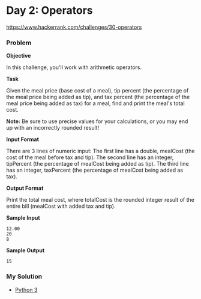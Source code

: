 # Day 2: Operators

https://www.hackerrank.com/challenges/30-operators

### Problem

**Objective**

In this challenge, you'll work with arithmetic operators.

**Task**

Given the meal price (base cost of a meal), tip percent (the percentage of the meal price being added as tip), 
and tax percent (the percentage of the meal price being added as tax) for a meal, find and print the meal's total cost.  

**Note:** Be sure to use precise values for your calculations, or you may end up with an incorrectly rounded result!

**Input Format**

There are 3 lines of numeric input:
The first line has a double, mealCost (the cost of the meal before tax and tip).
The second line has an integer, tipPercent (the percentage of mealCost being added as tip).
The third line has an integer, taxPercent (the percentage of mealCost being added as tax).

**Output Format**

Print the total meal cost, where totalCost is the rounded integer result of the entire bill (mealCost with added tax and tip).

**Sample Input**

```
12.00
20
8
```

**Sample Output**

```
15
```

### My Solution

- [Python 3](python3.py)
